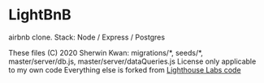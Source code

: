 # LightBnB
airbnb clone. Stack: Node / Express / Postgres

These files (C) 2020 Sherwin Kwan: migrations/\*, seeds/\*, master/server/db.js, master/server/dataQueries.js
License only applicable to my own code
Everything else is forked from [Lighthouse Labs code](https://github.com/lighthouse-labs/LightBnB_WebApp)
